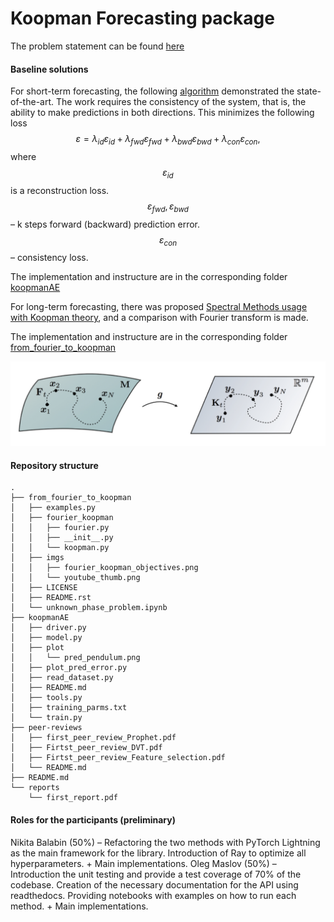 # Koopman Forecasting package
The problem statement can be found [here](reports/first_report.pdf)
#### Baseline solutions
For short-term forecasting, the following [algorithm](https://github.com/erichson/koopmanAE) demonstrated the state-of-the-art. The work requires the consistency of the system, that is, the ability to make predictions in both directions. This minimizes the following loss
$$ε = λ_{id}ε_{id} + λ_{fwd}ε_{fwd} + λ_{bwd}ε_{bwd} + λ_{con}ε_{con},$$
where $$ε_{id}$$ is a reconstruction loss. $$ε_{fwd}, ε_{bwd}$$ – k steps forward (backward) prediction error. $$ε_{con}$$ – consistency loss.

The implementation and instructure are in the corresponding folder [koopmanAE](koopmanAE)

For long-term forecasting, there was proposed [Spectral Methods usage with Koopman theory](https://github.com/helange23/from_fourier_to_koopman), and a comparison with Fourier transform is made.

The implementation and instructure are in the corresponding folder [from_fourier_to_koopman](from_fourier_to_koopman)

![Screenshot](reports/manifold.png)

#### Repository structure
``` 
.
├── from_fourier_to_koopman
│   ├── examples.py
│   ├── fourier_koopman
│   │   ├── fourier.py
│   │   ├── __init__.py
│   │   └── koopman.py
│   ├── imgs
│   │   ├── fourier_koopman_objectives.png
│   │   └── youtube_thumb.png
│   ├── LICENSE
│   ├── README.rst
│   └── unknown_phase_problem.ipynb
├── koopmanAE
│   ├── driver.py
│   ├── model.py
│   ├── plot
│   │   └── pred_pendulum.png
│   ├── plot_pred_error.py
│   ├── read_dataset.py
│   ├── README.md
│   ├── tools.py
│   ├── training_parms.txt
│   └── train.py
├── peer-reviews
│   ├── first_peer_review_Prophet.pdf
│   ├── Firtst_peer_review_DVT.pdf
│   ├── Firtst_peer_review_Feature_selection.pdf
│   └── README.md
├── README.md
└── reports
    └── first_report.pdf
``` 

#### Roles for the participants (preliminary)
Nikita Balabin (50%) – Refactoring the two methods with PyTorch Lightning as the main framework for the library. Introduction of Ray to optimize all hyperparameters. + Main implementations.
Oleg Maslov (50%) – Introduction the unit testing and provide a test coverage of 70% of the codebase. Creation of the necessary documentation for the API using readthedocs. Providing notebooks with examples on how to run each method. + Main implementations.
